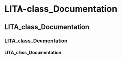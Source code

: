 # LITA-class_Documentation
## LITA_class_Documentation
### LITA_class_Dcumentation
#### LITA_class_Documentation
